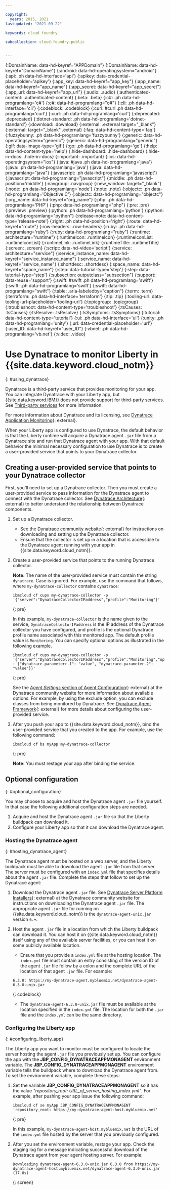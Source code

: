 ```yaml
---

copyright:
  years: 2015, 2021
lastupdated: "2021-09-22"

keywords: cloud foundry

subcollection: cloud-foundry-public


---
```



{:DomainName: data-hd-keyref="APPDomain"}
{:DomainName: data-hd-keyref="DomainName"}
{:android: data-hd-operatingsystem="android"}
{:api: .ph data-hd-interface='api'}
{:apikey: data-credential-placeholder='apikey'}
{:app_key: data-hd-keyref="app_key"}
{:app_name: data-hd-keyref="app_name"}
{:app_secret: data-hd-keyref="app_secret"}
{:app_url: data-hd-keyref="app_url"}
{:audio: .audio}
{:authenticated-content: .authenticated-content}
{:beta: .beta}
{:c#: .ph data-hd-programlang='c#'}
{:c#: data-hd-programlang="c#"}
{:cli: .ph data-hd-interface='cli'}
{:codeblock: .codeblock}
{:curl: #curl .ph data-hd-programlang='curl'}
{:curl: .ph data-hd-programlang='curl'}
{:deprecated: .deprecated}
{:dotnet-standard: .ph data-hd-programlang='dotnet-standard'}
{:download: .download}
{:external: .external target="_blank"}
{:external: target="_blank" .external}
{:faq: data-hd-content-type='faq'}
{:fuzzybunny: .ph data-hd-programlang='fuzzybunny'}
{:generic: data-hd-operatingsystem="generic"}
{:generic: data-hd-programlang="generic"}
{:gif: data-image-type='gif'}
{:go: .ph data-hd-programlang='go'}
{:help: data-hd-content-type='help'}
{:hide-dashboard: .hide-dashboard}
{:hide-in-docs: .hide-in-docs}
{:important: .important}
{:ios: data-hd-operatingsystem="ios"}
{:java: #java .ph data-hd-programlang='java'}
{:java: .ph data-hd-programlang='java'}
{:java: data-hd-programlang="java"}
{:javascript: .ph data-hd-programlang='javascript'}
{:javascript: data-hd-programlang="javascript"}
{:middle: .ph data-hd-position='middle'}
{:navgroup: .navgroup}
{:new_window: target="_blank"}
{:node: .ph data-hd-programlang='node'}
{:note: .note}
{:objectc: .ph data-hd-programlang='Objective C'}
{:objectc: data-hd-programlang="objectc"}
{:org_name: data-hd-keyref="org_name"}
{:php: .ph data-hd-programlang='PHP'}
{:php: data-hd-programlang="php"}
{:pre: .pre}
{:preview: .preview}
{:python: .ph data-hd-programlang='python'}
{:python: data-hd-programlang="python"}
{:release-note: data-hd-content-type='release-note'}
{:right: .ph data-hd-position='right'}
{:route: data-hd-keyref="route"}
{:row-headers: .row-headers}
{:ruby: .ph data-hd-programlang='ruby'}
{:ruby: data-hd-programlang="ruby"}
{:runtime: architecture="runtime"}
{:runtimeIcon: .runtimeIcon}
{:runtimeIconList: .runtimeIconList}
{:runtimeLink: .runtimeLink}
{:runtimeTitle: .runtimeTitle}
{:screen: .screen}
{:script: data-hd-video='script'}
{:service: architecture="service"}
{:service_instance_name: data-hd-keyref="service_instance_name"}
{:service_name: data-hd-keyref="service_name"}
{:shortdesc: .shortdesc}
{:space_name: data-hd-keyref="space_name"}
{:step: data-tutorial-type='step'}
{:step: data-tutorial-type='step'} 
{:subsection: outputclass="subsection"}
{:support: data-reuse='support'}
{:swift: #swift .ph data-hd-programlang='swift'}
{:swift: .ph data-hd-programlang='swift'}
{:swift: data-hd-programlang="swift"}
{:table: .aria-labeledby="caption"}
{:term: .term}
{:terraform: .ph data-hd-interface='terraform'}
{:tip: .tip}
{:tooling-url: data-tooling-url-placeholder='tooling-url'}
{:topicgroup: .topicgroup}
{:troubleshoot: data-hd-content-type='troubleshoot'}
{:tsCauses: .tsCauses}
{:tsResolve: .tsResolve}
{:tsSymptoms: .tsSymptoms}
{:tutorial: data-hd-content-type='tutorial'}
{:ui: .ph data-hd-interface='ui'}
{:unity: .ph data-hd-programlang='unity'}
{:url: data-credential-placeholder='url'}
{:user_ID: data-hd-keyref="user_ID"}
{:vbnet: .ph data-hd-programlang='vb.net'}
{:video: .video}


# Use Dynatrace to monitor Liberty in {{site.data.keyword.cloud_notm}}
{: #using_dynatrace}

Dynatrace is a third-party service that provides monitoring for your app. You can integrate Dynatrace with your Liberty app, but {{site.data.keyword.IBM}} does not provide support for third-party services. See [Third-party services](/docs/cloud-foundry-public?topic=cloud-foundry-public-buildpack_support_statement#third-party) for more information.

For more information about Dynatrace and its licensing, see [Dynatrace Application Monitoring](https://www.dynatrace.com/solutions/application-monitoring/){: external}.

When your Liberty app is configured to use Dynatrace, the default behavior is that the
Liberty runtime will acquire a Dynatrace agent `.jar` file from a Dynatrace site and run
that Dynatrace agent with your app.  With that default behavior the minimal necessary
configuration to use Dynatrace is to create a user-provided service that points to
your Dynatrace collector.

## Creating a user-provided service that points to your Dynatrace collector

First, you'll need to set up a Dynatrace collector.  Then you must create a user-provided
service to pass information for the Dynatrace agent to connect with the Dynatrace collector. See [Dynatrace Architecture](https://community.dynatrace.com/community/display/DOCDT65/Architecture){: external} to better understand the relationship between Dynatrace components.

1. Set up a Dynatrace collector.
    * See the [Dynatrace community website](https://community.dynatrace.com/community/display/EVAL/Step+3+-+Connect+Agent+to+Dynatrace){: external} for instructions on downloading and setting up the Dynatrace collector.
    * Ensure that the collector is set up in a location that is accessible to the Dynatrace agent running with your app in {{site.data.keyword.cloud_notm}}.
2. Create a user-provided service that points to the running Dynatrace collector.

    **Note:** The name of the user-provided service must contain the string `dynatrace`. Case is ignored. For example, use the command that follows, where `my-dynatrace-collector` contains `dynatrace`:

    ```text
    ibmcloud cf cups my-dynatrace-collector -p '{"server":"DynatraceCollectorIPaddress","profile":"Monitoring"}'
    ```
    {: pre}

    In this example, `my-dynatrace-collector` is the name given to the service, `DynatraceCollectorIPaddress` is the IP address of the Dynatrace collector you have configured, and profile is the optional Dynatrace profile name associated with this monitored app. The default profile value is `Monitoring`. You can specify optional options as illustrated in the following example.

    ```text
    ibmcloud cf cups my-dynatrace-collector -p '{"server":"DynatraceCollectorIPaddress","profile":"Monitoring","options" : {"dynatrace-parameterr-1": "value", "dynatrace-parameter-2": "value"}}'
    ```
    {: pre}

    See the [_Agent Settings_ section of Agent Configuration](https://community.dynatrace.com/community/display/DOCDT65/Set+up+Agents){: external} at the Dynatrace community website for more information about available options. For example, by using the exclude option, you can exclude classes from being monitored by Dynatrace. See [Dynatrace Agent Framework](https://github.com/cloudfoundry/ibm-websphere-liberty-buildpack/blob/master/docs/framework-dynatrace_one_agent.md){: external} for more details about configuring the user-provided service.

3. After you push your app to {{site.data.keyword.cloud_notm}}, bind the user-provided service that you created to the app. For example, use the following command:
 
    ```text
    ibmcloud cf bs myApp my-dynatrace-collector
    ```
    {: pre}

    **Note:** You must restage your app after binding the service.

## Optional configuration
{: #optional_configuration}

You may choose to acquire and host the Dynatrace agent `.jar` file yourself.  In that case the following additional configuration steps are needed.
1. Acquire and host the Dynatrace agent `.jar` file so that the Liberty buildpack can download it.
2. Configure your Liberty app so that it can download the Dynatrace agent.

### Hosting the Dynatrace agent
{: #hosting_dynatrace_agent}

The Dynatrace agent must be hosted on a web server, and the Liberty buildpack must be able to download the agent `.jar` file from that server. The server must be configured with an `index.yml` file that specifies details about the agent `.jar` file. Complete the steps that follow to set up the Dynatrace agent:
1. Download the Dynatrace agent `.jar` file. See [Dynatrace Server Platform Installers](https://community.dynatrace.com/community/display/EVAL/Step+1+-+Download+and+install+Dynatrace){: external} at the Dynatrace community website for instructions on downloading the Dynatrace agent `.jar` file. The appropriate agent `.jar` file for running on {{site.data.keyword.cloud_notm}} is the `dynatrace-agent-unix.jar` version `6.+`.
2. Host the agent `.jar` file in a location from which the Liberty buildpack can download it. You can host it on {{site.data.keyword.cloud_notm}} itself using any of the available server facilities, or you can host it on some publicly available location.
    
    * Ensure that you provide a `index.yml` file at the hosting location. The `index.yml` file must contain an entry consisting of the version ID of the agent `.jar` file follow by a colon and the complete URL of the location of that agent `.jar` file. For example:

    ```text
    6.3.0: https://my-dynatrace-agent.mybluemix.net/dynatrace-agent-6.3.0-unix.jar
    ```
    {: codeblock}

    * The `dynatrace-agent-6.3.0-unix.jar` file must be available at the location specified in the `index.yml` file. The location for both the `.jar` file and the `index.yml` can be the same directory.

### Configuring the Liberty app
{: #configuring_liberty_app}

The Liberty app you want to monitor must be configured to locate the server hosting the agent `.jar` file you previously set up. You can configure the app with the **JBP_CONFIG_DYNATRACEAPPMONAGENT** environment variable. The **JBP_CONFIG_DYNATRACEAPPMONAGENT** environment variable tells the buildpack where to download the Dynatrace agent from. To set the environment variable, complete these steps:

1. Set the variable **JBP_CONFIG_DYNATRACEAPPMONAGENT** so it has the value *"repository_root: URL_of_server_hosting_index.yml"*. For example, after pushing your app issue the following command:

    ```text
    ibmcloud cf se myApp JBP_CONFIG_DYNATRACEAPPMONAGENT 'repository_root: https://my-dynatrace-agent-host.mybluemix.net'
    ```
    {: pre}

    In this example, `my-dynatrace-agent-host.mybluemix.net` is the URL of the `index.yml` file hosted by the server that you previously configured.

2. After you set the environment variable, restage your app. Check the staging log for a message indicating successful download of the Dynatrace agent from your agent hosting server. For example:

    ```text
    Downloading dynatrace-agent-6.3.0-unix.jar 6.3.0 from https://my-dynatrace-agent-host.mybluemix.net/dynatrace-agent-6.3.0-unix.jar (17.8s)
    ```
    {: screen}


